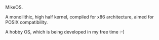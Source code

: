 MikeOS.

A monoilithic, high half kernel, compiled for x86 architecture, aimed for POSIX compatibility.

A hobby OS, which is being developed in my free time :-)
